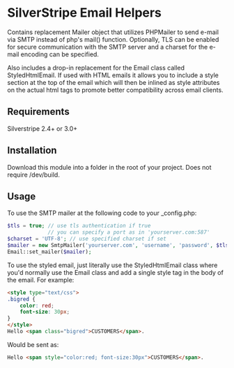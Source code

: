 SilverStripe Email Helpers
==========================

Contains replacement Mailer object that utilizes PHPMailer to send
e-mail via SMTP instead of php's mail() function.  Optionally, TLS can
be enabled for secure communication with the SMTP server and a charset
for the e-mail encoding can be specified.

Also includes a drop-in replacement for the Email class called
StyledHtmlEmail.  If used with HTML emails it allows you to include a style
section at the top of the email which will then be inlined as style
attributes on the actual html tags to promote better compatibility across
email clients.

## Requirements
Silverstripe 2.4+ or 3.0+

## Installation
Download this module into a folder in the root of your project. Does not require /dev/build.

## Usage
To use the SMTP mailer at the following code to your _config.php:

```php
$tls = true; // use tls authentication if true
             // you can specify a port as in 'yourserver.com:587'
$charset = 'UTF-8'; // use specified charset if set
$mailer = new SmtpMailer('yourserver.com', 'username', 'password', $tls, $charset);
Email::set_mailer($mailer);
```

To use the styled email, just literally use the StyledHtmlEmail class where you'd normally use the Email class
and add a single style tag in the body of the email. For example:

```html
<style type="text/css">
.bigred {
	color: red;
	font-size: 30px;
}
</style>
Hello <span class="bigred">CUSTOMERS</span>.
```

Would be sent as:

```html
Hello <span style="color:red; font-size:30px">CUSTOMERS</span>.
```

